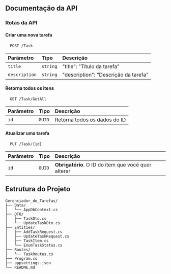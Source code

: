## Documentação da API

### Rotas da API

#### Criar uma nova tarefa

```http
  POST /Task
```

| Parâmetro    | Tipo       | Descrição                           |
| :----------  | :--------- | :-----------------------------------|
| `title`      | `string`   | "title": "Título da tarefa"         |
| `description`| `string`   | "description": "Descrição da tarefa"|

#### Retorna todos os itens

```http
  GET /Task/GetAll
```

| Parâmetro   | Tipo       | Descrição                           |
| :---------- | :--------- | :-----------------------------------|
| `id`        | `GUID`     | Retorna todos os dados do ID        |

#### Atualizar uma tarefa

```http
  PUT /Task/{id}
```

| Parâmetro   | Tipo       | Descrição                                           |
| :---------- | :--------- | :---------------------------------------------------|
| `id`        | `GUID`     | **Obrigatório**. O ID do item que você quer alterar |

## Estrutura do Projeto

```
Gerenciador_de_Tarefas/
├── Data/
│   └── AppDbContext.cs
├── DTO/
│   ├── TaskDto.cs
│   └── UpdateTaskDto.cs
├── Entities/
│   ├── AddTaskRequest.cs
│   ├── UpdateTaskRequest.cs
│   ├── TaskItem.cs
│   └── EnumTaskStatus.cs
├── Routes/
│   └── TaskRoutes.cs
├── Program.cs
├── appsettings.json
└── README.md
```
